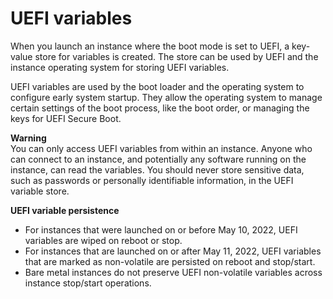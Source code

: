 # UEFI variables<a name="uefi-variables"></a>

When you launch an instance where the boot mode is set to UEFI, a key\-value store for variables is created\. The store can be used by UEFI and the instance operating system for storing UEFI variables\.

UEFI variables are used by the boot loader and the operating system to configure early system startup\. They allow the operating system to manage certain settings of the boot process, like the boot order, or managing the keys for UEFI Secure Boot\.

**Warning**  
You can only access UEFI variables from within an instance\. Anyone who can connect to an instance, and potentially any software running on the instance, can read the variables\. You should never store sensitive data, such as passwords or personally identifiable information, in the UEFI variable store\.

**UEFI variable persistence**
+ For instances that were launched on or before May 10, 2022, UEFI variables are wiped on reboot or stop\.
+ For instances that are launched on or after May 11, 2022, UEFI variables that are marked as non\-volatile are persisted on reboot and stop/start\.
+ Bare metal instances do not preserve UEFI non\-volatile variables across instance stop/start operations\.